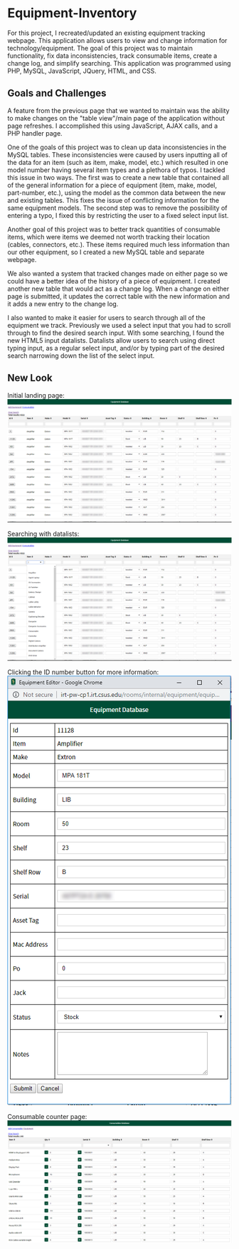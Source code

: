 # Equipment-Inventory

For this project, I recreated/updated an existing equipment tracking webpage. This application allows users to view and change information for technology/equipment. The goal of this project was to maintain functionality, fix data inconsistencies, track consumable items, create a change log, and simplify searching. This application was programmed using PHP, MySQL, JavaScript, JQuery, HTML, and CSS.

## Goals and Challenges

A feature from the previous page that we wanted to maintain was the ability to make changes on the "table view"/main page of the application without page refreshes. I accomplished this using JavaScript, AJAX calls, and a PHP handler page.

One of the goals of this project was to clean up data inconsistencies in the MySQL tables. These inconsistencies were caused by users inputting all of the data for an item (such as item, make, model, etc.) which resulted in one model number having several item types and a plethora of typos. I tackled this issue in two ways. The first was to create a new table that contained all of the general information for a piece of equipment (item, make, model, part-number, etc.), using the model as the common data between the new and existing tables. This fixes the issue of conflicting information for the same equipment models. The second step was to remove the possibility of entering a typo, I fixed this by restricting the user to a fixed select input list.

Another goal of this project was to better track quantities of consumable items, which were items we deemed not worth tracking their location (cables, connectors, etc.). These items required much less information than our other equipment, so I created a new MySQL table and separate webpage.

We also wanted a system that tracked changes made on either page so we could have a better idea of the history of a piece of equipment. I created another new table that would act as a change log. When a change on either page is submitted, it updates the correct table with the new information and it adds a new entry to the change log.

I also wanted to make it easier for users to search through all of the equipment we track. Previously we used a select input that you had to scroll through to find the desired search input. With some searching, I found the new HTML5 input datalists. Datalists allow users to search using direct typing input, as a regular select input, and/or by typing part of the desired search narrowing down the list of the select input.

## New Look

Initial landing page:
![Application landing page picture](/EI_1.PNG)

Searching with datalists:
![Searching with datalists picture](/EI_2.PNG)

Clicking the ID number button for more information:
![More information picture](/EI_3.PNG)

Consumable counter page:
![Consumable counter picture](/EI_4.PNG)
